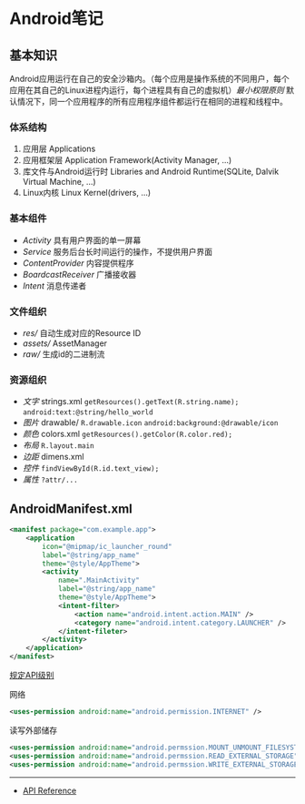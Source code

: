 # Android笔记

## 基本知识

Android应用运行在自己的安全沙箱内。（每个应用是操作系统的不同用户，每个应用在其自己的Linux进程内运行，每个进程具有自己的虚拟机）*最小权限原则*
默认情况下，同一个应用程序的所有应用程序组件都运行在相同的进程和线程中。

### 体系结构

1. 应用层 Applications
2. 应用框架层 Application Framework(Activity Manager, ...)
3. 库文件与Android运行时 Libraries and Android Runtime(SQLite, Dalvik Virtual Machine, ...)
4. Linux内核 Linux Kernel(drivers, ...)

### 基本组件

- *Activity* 具有用户界面的单一屏幕
- *Service* 服务后台长时间运行的操作，不提供用户界面
- *ContentProvider* 内容提供程序
- *BoardcastReceiver* 广播接收器
- *Intent* 消息传递者

### 文件组织

- *res/* 自动生成对应的Resource ID
- *assets/* AssetManager
- *raw/* 生成id的二进制流

### 资源组织

- *文字* strings.xml `getResources().getText(R.string.name);` `android:text:@string/hello_world`
- *图片* drawable/ `R.drawable.icon` `android:background:@drawable/icon`
- *颜色* colors.xml `getResources().getColor(R.color.red);`
- *布局* `R.layout.main`
- *边距* dimens.xml
- *控件* `findViewById(R.id.text_view);`
- *属性* `?attr/...`

## AndroidManifest.xml

```xml
<manifest package="com.example.app">
    <application
        icon="@mipmap/ic_launcher_round"
        label="@string/app_name"
        theme="@style/AppTheme">
        <activity
            name=".MainActivity"
            label="@string/app_name"
            theme="@style/AppTheme">
            <intent-filter>
                <action name="android.intent.action.MAIN" />
                <category name="android.intent.category.LAUNCHER" />
            </intent-fileter>
        </activity>
    </application>
</manifest>
```

[规定API级别](https://developer.android.com/guide/topics/manifest/uses-sdk-element)

网络

```xml
<uses-permission android:name="android.permission.INTERNET" />
```

读写外部储存

```xml
<uses-permission android:name="android.permssion.MOUNT_UNMOUNT_FILESYSTEMS" />
<uses-permission android:name="android.permssion.READ_EXTERNAL_STORAGE" />
<uses-permission android:name="android.permssion.WRITE_EXTERNAL_STORAGE" />
```

---

- [API Reference](https://developer.android.com/reference)
